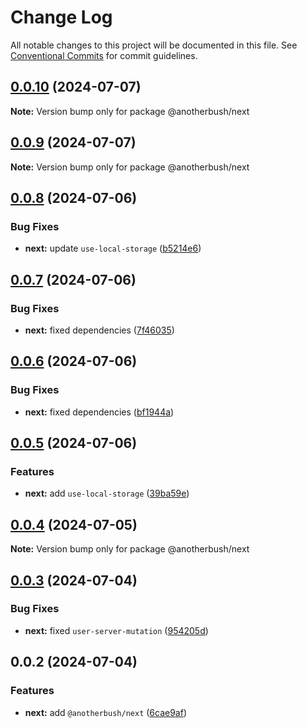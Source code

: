 # Change Log

All notable changes to this project will be documented in this file.
See [Conventional Commits](https://conventionalcommits.org) for commit guidelines.

## [0.0.10](https://github.com/anotherbush/utils/compare/@anotherbush/next@0.0.9...@anotherbush/next@0.0.10) (2024-07-07)

**Note:** Version bump only for package @anotherbush/next





## [0.0.9](https://github.com/anotherbush/utils/compare/@anotherbush/next@0.0.8...@anotherbush/next@0.0.9) (2024-07-07)

**Note:** Version bump only for package @anotherbush/next





## [0.0.8](https://github.com/anotherbush/utils/compare/@anotherbush/next@0.0.7...@anotherbush/next@0.0.8) (2024-07-06)


### Bug Fixes

* **next:** update `use-local-storage` ([b5214e6](https://github.com/anotherbush/utils/commit/b5214e6af214b1089dbdacd3a33d8d29fb57d994))





## [0.0.7](https://github.com/anotherbush/utils/compare/@anotherbush/next@0.0.6...@anotherbush/next@0.0.7) (2024-07-06)


### Bug Fixes

* **next:** fixed dependencies ([7f46035](https://github.com/anotherbush/utils/commit/7f460353220e206e4286a38ca9446ed96a6b24ae))





## [0.0.6](https://github.com/anotherbush/utils/compare/@anotherbush/next@0.0.5...@anotherbush/next@0.0.6) (2024-07-06)


### Bug Fixes

* **next:** fixed dependencies ([bf1944a](https://github.com/anotherbush/utils/commit/bf1944ae1961ece4e28cc8ccb5df66ef94a6b383))





## [0.0.5](https://github.com/anotherbush/utils/compare/@anotherbush/next@0.0.4...@anotherbush/next@0.0.5) (2024-07-06)


### Features

* **next:** add `use-local-storage` ([39ba59e](https://github.com/anotherbush/utils/commit/39ba59e714cf488d15bdece757df4a95fa6dceba))





## [0.0.4](https://github.com/anotherbush/utils/compare/@anotherbush/next@0.0.3...@anotherbush/next@0.0.4) (2024-07-05)

**Note:** Version bump only for package @anotherbush/next





## [0.0.3](https://github.com/anotherbush/utils/compare/@anotherbush/next@0.0.2...@anotherbush/next@0.0.3) (2024-07-04)


### Bug Fixes

* **next:** fixed `user-server-mutation` ([954205d](https://github.com/anotherbush/utils/commit/954205d7f9268666bc5b9e969d472edcb5bfea0c))





## 0.0.2 (2024-07-04)


### Features

* **next:** add `@anotherbush/next` ([6cae9af](https://github.com/anotherbush/utils/commit/6cae9afb3702d09cbb0015d0677a987e90f4e3cf))
